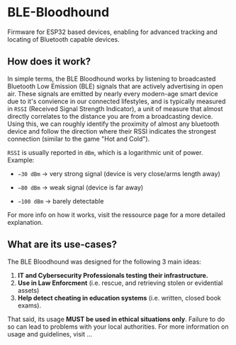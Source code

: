 # BLE-Bloodhound
Firmware for ESP32 based devices, enabling for advanced tracking and locating of Bluetooth capable devices.

## How does it work?
In simple terms, the BLE Bloodhound works by listening to broadcasted Bluetooth Low Emission (BLE) signals that are actively advertising in open air. These signals are emitted by nearly every modern-age smart device due to it's convience in our connected lifestyles, and is typically measured in `RSSI` (Received Signal Strength Indicator), a unit of measure that almost directly correlates to the distance you are from a broadcasting device. Using this, we can roughly identify the proximity of almost any bluetooth device and follow the direction where their RSSI indicates the strongest connection (similar to the game "Hot and Cold").

`RSSI` is usually reported in `dBm`, which is a logarithmic unit of power.
Example:

 - `−30 dBm` → very strong signal (device is very close/arms length away)

 - `−80 dBm` → weak signal (device is far away)

 - `−100 dBm` → barely detectable

For more info on how it works, visit the ressource page for a more detailed explanation.

## What are its use-cases?
The BLE Bloodhound was designed for the following 3 main ideas:
 1. **IT and Cybersecurity Professionals testing their infrastructure.**
 2. **Use in Law Enforcment** (i.e. rescue, and retrieving stolen or evidential assets)
 3. **Help detect cheating in education systems** (i.e. written, closed book exams).

 That said, its usage **MUST be used in ethical situations only**. Failure to do so can lead to problems with your local authorities. For more information on usage and guidelines, visit ...

